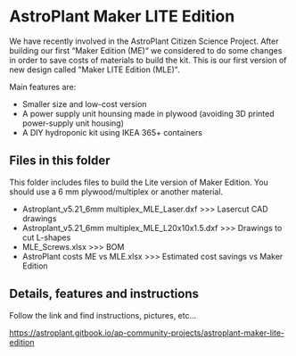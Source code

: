 # AstroPlant Maker LITE Edition

We have recently involved in the AstroPlant Citizen Science Project. After building our first “Maker Edition (ME)“ we considered to do some changes in order to save costs of materials to build the kit. This is our first version of new design called "Maker LITE Edition (MLE)".

Main features are:

- Smaller size and low-cost version
- A power supply unit hounsing made in plywood (avoiding 3D printed power-supply unit housing)
- A DIY hydroponic kit using IKEA 365+ containers

## Files in this folder

This folder includes files to build the Lite version of Maker Edition. You should use a 6 mm plywood/multiplex or another material.

- Astroplant_v5.21_6mm multiplex_MLE_Laser.dxf >>> Lasercut CAD drawings
- Astroplant_v5.21_6mm multiplex_MLE_L20x10x1.5.dxf >>> Drawings to cut L-shapes
- MLE_Screws.xlsx >>> BOM
- AstroPlant costs ME vs MLE.xlsx >>> Estimated cost savings vs Maker Edition

## Details, features and instructions

Follow the link and find instructions, pictures, etc...

https://astroplant.gitbook.io/ap-community-projects/astroplant-maker-lite-edition
